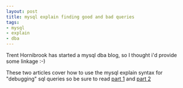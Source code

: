 ```yaml
--- 
layout: post
title: mysql explain finding good and bad queries
tags: 
- mysql
- explain
- dba
---
```

<p>Trent Hornibrook has started a mysql dba blog, so I thought i'd provide some linkage :-)</p>
<p>These two articles cover how to use the mysql explain syntax for "debugging" sql queries so be sure to read <a href="http://mysqldbahelp.com/2008/04/13/using-explain-to-find-good-and-bad-queries/" target="_blank">part 1</a> and <a href="http://mysqldbahelp.com/2008/04/13/using-explain-to-find-good-and-bad-queries-part-2/">part 2</a></p>
